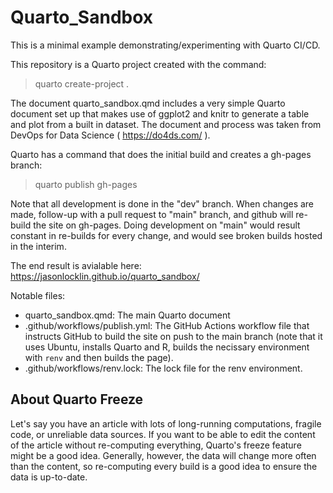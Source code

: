 # Quarto_Sandbox

This is a minimal example demonstrating/experimenting with Quarto CI/CD.

This repository is a Quarto project created with the command:

> quarto create-project .

The document quarto_sandbox.qmd includes a very simple Quarto document set up
that makes use of ggplot2 and knitr to generate a table and plot from a built
in dataset. The document and process was taken from DevOps for Data Science 
( https://do4ds.com/ ).

Quarto has a command that does the initial build and creates a gh-pages
branch:

> quarto publish gh-pages

Note that all development is done in the "dev" branch. When changes are made,
follow-up with a pull request to "main" branch, and github will re-build
the site on gh-pages. Doing development on "main" would result constant in re-builds for
every change, and would see broken builds hosted in the interim. 

The end result is avialable here: https://jasonlocklin.github.io/quarto_sandbox/

Notable files:

- quarto_sandbox.qmd: The main Quarto document
- .github/workflows/publish.yml: The GitHub Actions workflow file that instructs
  GitHub to build the site on push to the main branch (note that it uses Ubuntu,
  installs Quarto and R, builds the necissary environment with `renv` and then
  builds the page).
- .github/workflows/renv.lock: The lock file for the renv environment.


## About Quarto Freeze
Let's say you have an article with lots of long-running computations, fragile
code, or unreliable data sources. If you want to be able to edit the content
of the article without re-computing everything, Quarto's freeze feature might be a good idea.
Generally, however, the data will change more often than the content, so
re-computing every build is a good idea to ensure the data is up-to-date.
